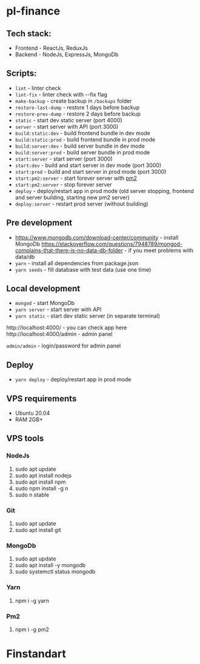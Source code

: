 # pl-finance

## Tech stack:

* Frontend - ReactJs, ReduxJs
* Backend - NodeJs, ExpressJs, MongoDb

## Scripts:
 * ``lint`` - linter check
 * ``lint-fix`` - linter check with --fix flag
 * ``make-backup`` - create backup in ``/backups`` folder
 * ``restore-last-dump`` - restore 1 days before backup
 * ``restore-prev-dump`` - restore 2 days before backup
 * ``static`` - start dev static server (port 4000)
 * ``server`` - start server with API (port 3000)
 * ``build:static:dev`` - build frontend bundle in dev mode
 * ``build:static:prod`` - build frontend bundle in prod mode
 * ``build:server:dev`` - build server bundle in dev mode
 * ``build:server:prod`` - build server bundle in prod mode
 * ``start:server`` - start server (port 3000)
 * ``start:dev`` - build and start server in dev mode (port 3000)
 * ``start:prod`` - build and start server in prod mode (port 3000)
 * ``start:pm2:server`` - start forever server with [pm2](https://pm2.keymetrics.io/docs/usage/quick-start/)
 * ``start:pm2:server`` - stop forever server
 * ``deploy`` - deploy/restart app in prod mode (old server stopping, frontend and server building, starting new pm2 server)
 * ``deploy:server`` - restart prod server (without building)
 
## Pre development
 * https://www.mongodb.com/download-center/community - install MongoDb
 https://stackoverflow.com/questions/7948789/mongod-complains-that-there-is-no-data-db-folder - if you meet problems with data/db
 * ``yarn`` - install all dependencies from package.json
 * ``yarn seeds`` - fill database with test data (use one time)
 
## Local development
 * ``mongod`` - start MongoDb
 * ``yarn server`` - start server with API
 * ``yarn static`` - start dev static server (in separate terminal)
 
 http://localhost:4000/ - you can check app here
 http://localhost:4000/admin - admin panel
 
 ``admin/admin`` - login/password for admin panel
  
## Deploy
 * ``yarn deploy`` - deploy/restart app in prod mode

## VPS requirements
 * Ubuntu 20.04
 * RAM 2GB+
 
## VPS tools
### NodeJs
1. sudo apt update
2. sudo apt install nodejs
3. sudo apt install npm
4. sudo npm install -g n
5. sudo n stable
### Git
1. sudo apt update
2. sudo apt install git
### MongoDb
1. sudo apt update
2. sudo apt install -y mongodb
3. sudo systemctl status mongodb
### Yarn
1. npm i -g yarn  
### Pm2
1. npm i -g pm2
# Finstandart
